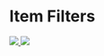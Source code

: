 # Item Filters 

[![](http://cf.way2muchnoise.eu/309674.svg) ![](http://cf.way2muchnoise.eu/versions/309674.svg)](https://www.curseforge.com/minecraft/mc-mods/item-filters)
